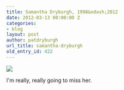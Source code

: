 ```yaml
---
title: Samantha Dryburgh, 1998&ndash;2012
date: 2012-03-13 00:00:00 Z
categories:
- blog
layout: post
author: patdryburgh
url_title: samantha-dryburgh
old_entry_id: 422
---
```


![](http://farm8.staticflickr.com/7060/6904847186_80672bb7a5_z.jpg)

I'm really, really going to miss her.